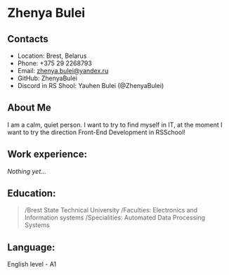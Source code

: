 # Zhenya Bulei

## Contacts

* Location: Brest, Belarus
* Phone: +375 29 2268793
* Email: zhenya.bulei@yandex.ru
* GitHub: ZhenyaBulei
* Discord in RS Shool: Yauhen Bulei (@ZhenyaBulei)

## About Me

I am a calm, quiet person. I want to try to find myself in IT,
at the moment I want to try the direction Front-End Development in RSSchool!

## Work experience:

*Nothing yet…*

## Education:

>/Brest State Technical University
>/Faculties: Electronics and Information systems
>/Specialities: Automated Data Processing Systems

## Language:

English level - A1





